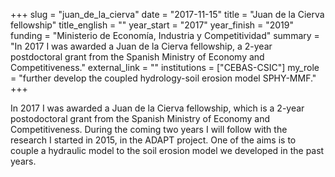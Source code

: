 +++
slug = "juan_de_la_cierva"
date = "2017-11-15"
title = "Juan de la Cierva fellowship"
title_english = ""
year_start = "2017"
year_finish = "2019"
funding = "Ministerio de Economía, Industria y Competitividad"
summary = "In 2017 I was awarded a Juan de la Cierva fellowship, a 2-year postdoctoral grant from the Spanish Ministry of Economy and Competitiveness."
external_link = ""
institutions = ["CEBAS-CSIC"]
my_role = "further develop the coupled hydrology-soil erosion model SPHY-MMF."
+++

In 2017 I was awarded a Juan de la Cierva fellowship, which is a 2-year postodoctoral grant from the Spanish Ministry of Economy and Competitiveness. During the coming two years I will follow with the research I started in 2015, in the ADAPT project. One of the aims is to couple a hydraulic model to the soil erosion model we developed in the past years. 